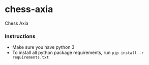 # chess-axia
Chess Axia


### Instructions
* Make sure you have python 3
* To install all python package requirements, run `pip install -r requirements.txt`

